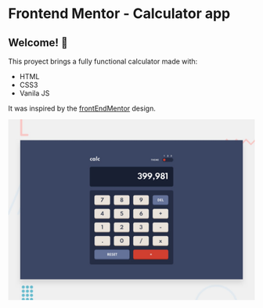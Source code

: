 # Frontend Mentor - Calculator app

## Welcome! 👋

This proyect brings a fully functional calculator made with:
<ul>
  <li>HTML</li>
  <li>CSS3</li>
  <li>Vanila JS</li>  
</ul>
It was inspired by the <a href="https://www.frontendmentor.io/challenges">frontEndMentor</a> design.

![Design preview for the Calculator app coding challenge](./design/desktop-preview.jpg)


